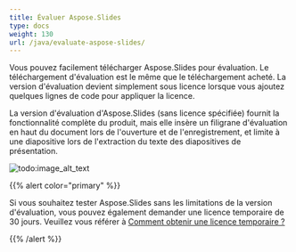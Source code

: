 ```yaml
---
title: Évaluer Aspose.Slides
type: docs
weight: 130
url: /java/evaluate-aspose-slides/
---
```



Vous pouvez facilement télécharger Aspose.Slides pour évaluation. Le téléchargement d'évaluation est le même que le téléchargement acheté. La version d'évaluation devient simplement sous licence lorsque vous ajoutez quelques lignes de code pour appliquer la licence.

La version d'évaluation d'Aspose.Slides (sans licence spécifiée) fournit la fonctionnalité complète du produit, mais elle insère un filigrane d'évaluation en haut du document lors de l'ouverture et de l'enregistrement, et limite à une diapositive lors de l'extraction du texte des diapositives de présentation.

![todo:image_alt_text](evaluate-aspose-slides_1.png)

{{% alert color="primary" %}} 

Si vous souhaitez tester Aspose.Slides sans les limitations de la version d'évaluation, vous pouvez également demander une licence temporaire de 30 jours. Veuillez vous référer à [Comment obtenir une licence temporaire ?](https://purchase.aspose.com/temporary-license)

{{% /alert %}}